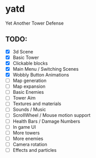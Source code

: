 # yatd
Yet Another Tower Defense

## TODO: 
- [x] 3d Scene
- [x] Basic Tower
- [x] Clickable blocks
- [x] Main Menu / Switching Scenes
- [x] Wobbly Button Animations
- [ ] Map generation 
- [ ] Map expansion
- [ ] Basic Enemies 
- [ ] Tower Aim 
- [ ] Textures and materials
- [ ] Sounds / Music
- [ ] ScrollWheel / Mouse motion support
- [ ] Health Bars / Damage Numbers
- [ ] In game UI
- [ ] More towers
- [ ] More enemies
- [ ] Camera rotation
- [ ] Effects and particles
